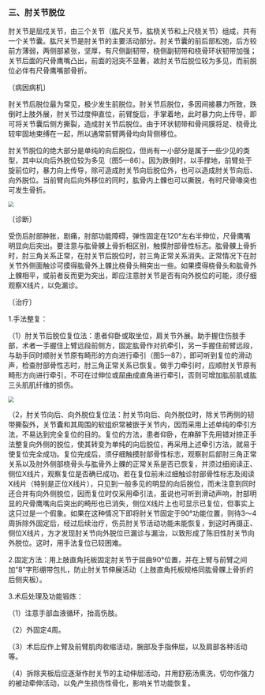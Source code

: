 ### 三、肘关节脱位

肘关节是屈戍关节，由三个关节（肱尺关节，肱桡关节和上尺桡关节）组成，共有一个关节囊。肱尺关节是肘关节的主要活动部分。肘关节囊的前后部松弛，后方较前方薄弱，两侧部紧张，坚厚，有尺侧副韧带，桡侧副韧带和桡骨环状韧带加强；关节后面的尺骨鹰嘴凸出，前面的冠突不显著，故肘关节后脱位较为多见，而前脱位必伴有尺骨鹰嘴部骨折。

〔病因病机〕

肘关节后脱位最为常见，极少发生前脱位。肘关节后脱位，多因间接暴力所致，跌倒时上肢外展，肘关节过度伸直位，前臂旋后，手掌着地，此时暴力向上传导，即可将关节囊后侧方撕裂，造成肘关节后脱位。由于环状韧带和骨间膜将足、桡骨比较牢固地束缚在一起，所以通常前臂两骨均向背侧移位。

肘关节脱位的绝大部分是单纯的向后脱位，但尚有一小部分是属于一些少见的类型，其中以向后外脱位较为多见（图5—86）。因为跌倒时，以手撑地，前臂处于旋前位时，暴力向上传导，除可造成肘关节向后脱位外，也可以造成肘关节向后、向外脱位。当前臂向后向外移位的同时，肱骨内上髁也可以撕脱，有时尺骨喙突也可发生骨折。

<img src="./img/5-86.jpg" style="zoom:70%;" />

〔诊断〕

受伤后肘部肿胀，剧痛，肘部功能障碍，弹性固定在120°左右半伸位，尺骨鹰嘴明显向后突出。要注意与肱骨髁上骨折相区别，触摸肘部骨性标志。肱骨髁上骨折时，肘三角关系正常，在肘关节后脱位时，肘三角正常关系消失。正常情况下在肘关节外侧面触诊可摸得肱骨外上髁比桡骨头稍突出一些。如果摸得桡骨头和肱骨外上髁相平，或前者反而更为突出，即应注意肘关节是否有向外脱位的可能，须仔细观察X线片，以免漏诊。

〔治疗〕

1.手法整复：

（1）肘关节后脱位复位法：患者仰卧或取坐位，肩关节外展。助手握住伤肢手部，术者一手握住上臂远段前侧方，固定肱骨作对抗牵引，另一手握住前臂远段，与助手同时顺肘关节原有畸形的方向进行牵引（图5—87），即可听到复位的滑动声，检查肘部骨性志时，肘三角正常关系已恢复。做手力牵引时，应顺肘关节原有畸形方向进行牵引，不可在过伸位或屈曲成直角进行牵引，否则可增加肱前肌或肱三头肌肌纤维的损伤。

<img src="./img/5-87.jpg" style="zoom:70%;" />

（2，肘关节向后、向外脱位复位法：肘关节向后、向外脱位时，除关节两侧的韧带撕裂外，关节囊和其周围的软组织常被嵌于关节内，因而采用上述单纯的牵引方法，不易达到完全复位的目的。复位的方法，患者仰卧，在麻醉下先用错对捺正手法整复向外侧的脱位，使其转变为单纯的向后脱位，再采用上述牵引方法，就易于使复位完全成功。复位完成后，须仔细触摸肘部骨性标志，观察肘后部肘三角正常关系以及肘外侧部桡骨头与肱骨外上髁的正常关系是否已恢复，并须过细阅读正、侧位X线片，观察复位是否确已成功。若在复位前未过细触诊肘部骨性标志及阅读X线片（特别是正位X线片），只见到一般多见的明显的向后脱位，而未注意到同时还合并有向外侧脱位，因而复位时仅采用牵引法，虽说也可听到滑动声响，肘部明显的尺骨鹰嘴向后突出的畸形也已消失，侧位X线片上也可显示已复位，但事实上这只过是一个假象。如果在这种情况下即将肘关节固定于90°功能位置，则待3〜4周拆除外固定后，经过后续治疗，伤员肘关节活动功能未能恢复，到这时再摄正、侧位X线片，方才发现肘关节向外脱位已漏诊与漏治，以致形成了陈旧性肘关节向外脱位。这时，用手法复位已较困难。

2.固定方法：用上肢直角托板固定肘关节于屈曲90°位置，并在上臂与前臂之间加“8”字形绷带包扎，防止肘关节伸展活动（上肢直角托板规格同肱骨髁上骨折的后侧夹板）。

3.术后处理及功能锻炼：

（1）注意手部血液循环，抬高伤肢。

（2）外固定4周。

（3）术后应作上臂及前臂肌肉收缩活动，腕部及手指伸屈，以及肩部各种活动等。

（4）拆除夹板后应逐渐作肘关节的主动伸屈活动，并用舒筋汤熏洗，切勿作强力的被动牵伸活动，以免产生损伤性骨化，影响关节功能恢复。
